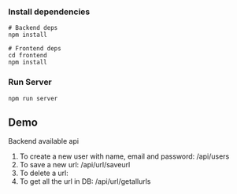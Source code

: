 

### Install dependencies

```
# Backend deps
npm install

# Frontend deps
cd frontend
npm install
```

### Run Server

```
npm run server
```

## Demo

Backend available api
1. To create a new user with name, email and password:  /api/users
2. To save a new url: /api/url/saveurl
3. To delete a url:
4. To get all the url in DB: /api/url/getallurls

